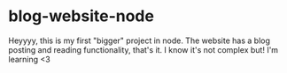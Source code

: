 # blog-website-node
Heyyyy, this is my first "bigger" project in node. The website has a blog posting and reading functionality, that's it.
I know it's not complex but! I'm learning <3
